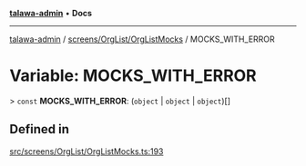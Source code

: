 [**talawa-admin**](../../../../README.md) • **Docs**

***

[talawa-admin](../../../../modules.md) / [screens/OrgList/OrgListMocks](../README.md) / MOCKS\_WITH\_ERROR

# Variable: MOCKS\_WITH\_ERROR

\> `const` **MOCKS\_WITH\_ERROR**: (`object` \| `object` \| `object`)[]

## Defined in

[src/screens/OrgList/OrgListMocks.ts:193](https://github.com/PalisadoesFoundation/talawa-admin/blob/7a991b3aa824070bd53d6367f1ce7f072321af88/src/screens/OrgList/OrgListMocks.ts#L193)
